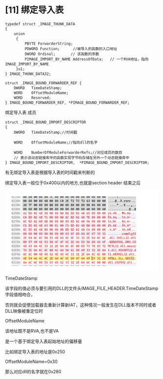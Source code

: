 # [11] 绑定导入表



```
typedef struct _IMAGE_THUNK_DATA
{
    union
     {
         PBYTE ForwarderString;
         PDWORD Function;      //被导入的函数的入口地址
         DWORD Ordinal;       // 该函数的序数
         PIMAGE_IMPORT_BY_NAME AddressOfData;   // 一个RVA地址，指向IMAGE_IMPORT_BY_NAME
     }u1;
} IMAGE_THUNK_DATA32;
```

```
struct _IMAGE_BOUND_FORWARDER_REF {
    DWORD   TimeDateStamp;
    WORD    OffsetModuleName;
    WORD    Reserved;
} IMAGE_BOUND_FORWARDER_REF, *PIMAGE_BOUND_FORWARDER_REF;
```

绑定导入表 成员

```
struct _IMAGE_BOUND_IMPORT_DESCRIPTOR
{
    DWORD   TimeDateStamp;//时间戳

    WORD    OffsetModuleName;//指向dll的名字

    WORD    NumberOfModuleForwarderRefs;//对应成员的数目
    // 表示该动态链接库中的函数实现字节码存储在另外一个动态链接库中
} IMAGE_BOUND_IMPORT_DESCRIPTOR,  *PIMAGE_BOUND_IMPORT_DESCRIPTOR;
```

有无绑定导入表是根据导入表的时间戳来判断的

绑定导入表一般位于0x400以内的地方,也就是section header 结束之后

![Untitled](img/7dd3496d4e184434a98edc11de043e96Untitled8.png)

TimeDateStamp

该字段的值必须与要引用的DLL的文件头IMAGE_FILE_HEADER.TimeDateStamp字段值相吻合，

否则就会促使加载器去重新计算新IAT，这种情况一般发生在DLL版本不同时或者DLL映像被重定位时

OffsetModuleName

该地址既不是RVA,也不是VA

是一个基于绑定导入表起始地址的偏移量

比如绑定导入表的地址是0x250

OffsetModuleName=0x30

那么对应dll的名字就在0x280

